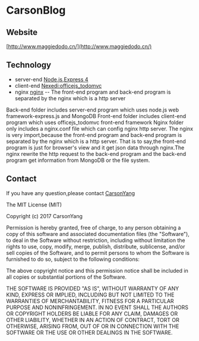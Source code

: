 # CarsonBlog

## Website
[http://www.maggiedodo.cn/](http://www.maggiedodo.cn/)

## Technology
* server-end [Node.js](https://nodejs.org/),[Express 4](http://expressjs.com/)
* client-end [Nexedi:officejs_todomvc](https://lab.nexedi.com/eyqs/erp5/tree/officejs_tutorial/bt5/officejs_todomvc/)
* nginx [nginx](http://nginx.org/en/) -- The front-end program and back-end program is separated by the nginx which is a http server

Back-end folder includes server-end program which uses node.js web framework-express.js and MongoDB
Front-end folder includes client-end program which uses officejs_todomvc front-end framework
Nginx folder only includes a nginx.conf file which can config nginx http server. The nginx is very import,because the front-end program and back-end program is separated by the nginx which is a http server.
    That is to say,the front-end program is just for browser's view and it get json data through nginx.The nginx rewrite the http request to the back-end program and the back-end program get information from
    MongoDB or the file system.


## Contact
If you have any question,please contact [CarsonYang](https://github.com/CarsonYang/CarsonBlog)

The MIT License (MIT)

Copyright (c) 2017 CarsonYang

Permission is hereby granted, free of charge, to any person obtaining a copy
of this software and associated documentation files (the "Software"), to deal
in the Software without restriction, including without limitation the rights
to use, copy, modify, merge, publish, distribute, sublicense, and/or sell
copies of the Software, and to permit persons to whom the Software is
furnished to do so, subject to the following conditions:

The above copyright notice and this permission notice shall be included in all
copies or substantial portions of the Software.

THE SOFTWARE IS PROVIDED "AS IS", WITHOUT WARRANTY OF ANY KIND, EXPRESS OR
IMPLIED, INCLUDING BUT NOT LIMITED TO THE WARRANTIES OF MERCHANTABILITY,
FITNESS FOR A PARTICULAR PURPOSE AND NONINFRINGEMENT. IN NO EVENT SHALL THE
AUTHORS OR COPYRIGHT HOLDERS BE LIABLE FOR ANY CLAIM, DAMAGES OR OTHER
LIABILITY, WHETHER IN AN ACTION OF CONTRACT, TORT OR OTHERWISE, ARISING FROM,
OUT OF OR IN CONNECTION WITH THE SOFTWARE OR THE USE OR OTHER DEALINGS IN THE
SOFTWARE.